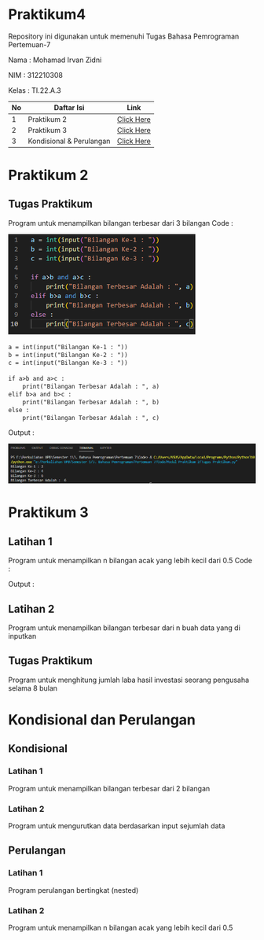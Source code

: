 # Praktikum4
Repository ini digunakan untuk memenuhi Tugas Bahasa Pemrograman Pertemuan-7

Nama    : Mohamad Irvan Zidni

NIM     : 312210308

Kelas   : TI.22.A.3

| No | Daftar Isi | Link |
| -- | ---------- | ---- |
| 1 | Praktikum 2 | [Click Here](https://github.com/MohamadIrvanZidni/Praktikum4/blob/main/README.md#praktikum-2) |
| 2 | Praktikum 3 | [Click Here](https://github.com/MohamadIrvanZidni/Praktikum4/blob/main/README.md#praktikum-3) |
| 3 | Kondisional & Perulangan | [Click Here](https://github.com/MohamadIrvanZidni/Praktikum4/blob/main/README.md#kondisional-dan-perulangan) |

# Praktikum 2
## Tugas Praktikum
Program untuk menampilkan bilangan terbesar dari 3 bilangan
Code :

![Code](Foto/Code.png)

    a = int(input("Bilangan Ke-1 : "))
    b = int(input("Bilangan Ke-2 : "))
    c = int(input("Bilangan Ke-3 : "))

    if a>b and a>c :
        print("Bilangan Terbesar Adalah : ", a)
    elif b>a and b>c :
        print("Bilangan Terbesar Adalah : ", b)
    else :
        print("Bilangan Terbesar Adalah : ", c)
Output :

![Output](Foto/Output.png)

# Praktikum 3
## Latihan 1
Program untuk menampilkan n bilangan acak yang lebih kecil dari 0.5
Code :

Output :


## Latihan 2
Program untuk menampilkan bilangan terbesar dari n buah data yang di inputkan

## Tugas Praktikum
Program untuk menghitung jumlah laba hasil investasi seorang pengusaha selama 8 bulan

# Kondisional dan Perulangan
## Kondisional
### Latihan 1
Program untuk menampilkan bilangan terbesar dari 2 bilangan
### Latihan 2
Program untuk mengurutkan data berdasarkan input sejumlah data
## Perulangan
### Latihan 1
Program perulangan bertingkat (nested)
### Latihan 2
Program untuk menampilkan n bilangan acak yang lebih kecil dari 0.5
